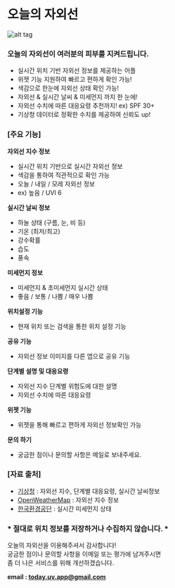 # 오늘의 자외선

![alt tag](https://user-images.githubusercontent.com/14192093/55670968-71a5be80-58c5-11e9-9b0a-f57bef402d38.png)

### 오늘의 자외선이 여러분의 피부를 지켜드립니다.
- 실시간 위치 기반 자외선 정보를 제공하는 어플
- 위젯 기능 지원하여 빠르고 편하게 확인 가능!
- 색감으로 한눈에 자외선 상태 확인 가능!
- 자외선 & 실시간 날씨 & 미세먼지 까지 한 눈에!
- 자외선 수치에 따른 대응요령 추천까지! ex) SPF 30+
- 기상청 데이터로 정확한 수치를 제공하여 신뢰도 up!

### [주요 기능]
**자외선 지수 정보**
 - 실시간 위치 기반으로 실시간 자외선 정보
 - 색감을 통하여 직관적으로 확인 가능
 - 오늘 / 내일 / 모레 자외선 정보
 - ex) 높음 / UVI 6

**실시간 날씨 정보**
 - 하늘 상태 (구름, 눈, 비 등)
 - 기온 (최저/최고)
 - 강수확률
 - 습도
 - 풍속

**미세먼지 정보**
 - 미세먼지 & 초미세먼지 실시간 상태
 - 좋음 / 보통 / 나쁨 / 매우 나쁨

**위치설정 기능**
 - 현재 위치 또는 검색을 통한 위치 설정 기능

**공유 기능**
 - 자외선 정보 이미지를 다른 앱으로 공유 기능

**단계별 설명 및 대응요령**
 - 자외선 지수 단계별 위험도에 대한 설명
 - 자외선 수치에 따른 대응요령

**위젯 기능**
 - 위젯을 통해 빠르고 편하게 자외선 정보확인 가능

**문의 하기**
  - 궁금한 점이나 문의할 사항은 메일로 보내주세요.

### [자료 출처]
 - [기상청](http://www.kma.go.kr/) : 자외선 지수, 단계별 대응요령, 실시간 날씨정보
 - [OpenWeatherMap](https://openweathermap.org/) : 자외선 지수 정보
 - [한국환경공단](https://www.keco.or.kr) : 실시간 미세먼지 상태

### * 절대로 위치 정보를 저장하거나 수집하지 않습니다. * 

오늘의 자외선을 이용해주셔서 감사합니다! </br>
궁금한 점이나 문의할 사항을 이메일 또는 평가에 남겨주시면 </br>
좀 더 나은 서비스를 위해 개선하겠습니다.

**email : today.uv.app@gmail.com**
